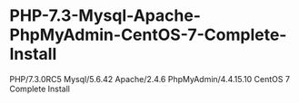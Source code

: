 # PHP-7.3-Mysql-Apache-PhpMyAdmin-CentOS-7-Complete-Install
PHP/7.3.0RC5 Mysql/5.6.42 Apache/2.4.6 PhpMyAdmin/4.4.15.10 CentOS 7 Complete Install
